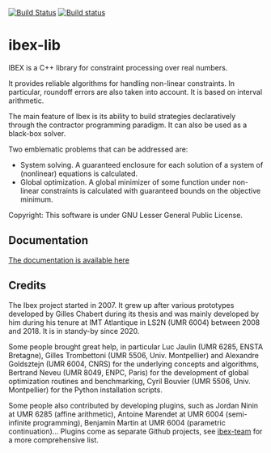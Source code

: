 [![Build Status](https://travis-ci.org/ibex-team/ibex-lib.svg?branch=master)](https://travis-ci.org/ibex-team/ibex-lib)
[![Build status](https://ci.appveyor.com/api/projects/status/9w1wxhvymsohs4gr/branch/master?svg=true)](https://ci.appveyor.com/project/Jordan08/ibex-lib-q0c47/branch/master)

ibex-lib
========
IBEX is a C++ library for constraint processing over real numbers.

It provides reliable algorithms for handling non-linear constraints. In particular, roundoff errors are also taken into account. It is based on interval arithmetic.

The main feature of Ibex is its ability to build strategies declaratively through the contractor programming paradigm. It can also be used as a black-box solver.

Two emblematic problems that can be addressed are:
- System solving. A guaranteed enclosure for each solution of a system of (nonlinear) equations is calculated.
- Global optimization. A global minimizer of some function under non-linear constraints is calculated with guaranteed bounds on the objective minimum.

Copyright: This software is under GNU Lesser General Public License.

Documentation
---------------

[The documentation is available here](http://ibex-team.github.io/ibex-lib/)

Credits
---------------
The Ibex project started in 2007. It grew up after various prototypes developed by Gilles Chabert during its thesis and was mainly developed by him during his tenure at IMT Atlantique in LS2N (UMR 6004) between 2008 and 2018. It is in standy-by since 2020.

Some people brought great help, in particular Luc Jaulin (UMR 6285, ENSTA Bretagne), Gilles Trombettoni (UMR 5506, Univ. Montpellier) and Alexandre Goldsztejn (UMR 6004, CNRS) for the underlying concepts and algorithms, Bertrand Neveu (UMR 8049, ENPC, Paris) for the development of global optimization routines and benchmarking, Cyril Bouvier (UMR 5506, Univ. Montpellier) for the Python installation scripts.

Some people also contributed by developing plugins, such as Jordan Ninin at UMR 6285 (affine arithmetic), Antoine Marendet at UMR 6004 (semi-infinite programming), Benjamin Martin at UMR 6004 (parametric continuation)... Plugins come as separate Github projects, see [ibex-team](https://github.com/ibex-team) for a more comprehensive list.
